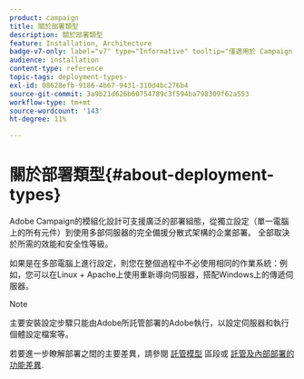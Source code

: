 ```yaml
---
product: campaign
title: 關於部署類型
description: 關於部署類型
feature: Installation, Architecture
badge-v7-only: label="v7" type="Informative" tooltip="僅適用於 Campaign Classic v7"
audience: installation
content-type: reference
topic-tags: deployment-types-
exl-id: 08628efb-9186-4b67-9431-310d4bc276b4
source-git-commit: 3a9b21d626b60754789c3f594ba798309f62a553
workflow-type: tm+mt
source-wordcount: '143'
ht-degree: 11%

---
```


# 關於部署類型{#about-deployment-types}



Adobe Campaign的模組化設計可支援廣泛的部署組態，從獨立設定（單一電腦上的所有元件）到使用多部伺服器的完全備援分散式架構的企業部署。 全部取決於所需的效能和安全性等級。

如果是在多部電腦上進行設定，則您在整個過程中不必使用相同的作業系統：例如，您可以在Linux + Apache上使用重新導向伺服器，搭配Windows上的傳遞伺服器。

>[!NOTE]
>
>主要安裝設定步驟只能由Adobe所託管部署的Adobe執行，以設定伺服器和執行個體設定檔案等。
>
>若要進一步瞭解部署之間的主要差異，請參閱 [託管模型](../../installation/using/hosting-models.md) 區段或 [託管及內部部署的功能差異](../../installation/using/capability-matrix.md).
